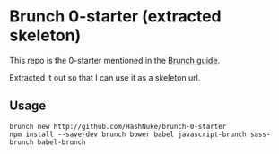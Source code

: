 # Brunch 0-starter (extracted skeleton)

This repo is the 0-starter mentioned in the [Brunch guide](https://github.com/brunch/brunch-guide/blob/master/content/en/chapter04-starting-from-scratch.md).

Extracted it out so that I can use it as a skeleton url.

## Usage

```
brunch new http://github.com/HashNuke/brunch-0-starter
npm install --save-dev brunch bower babel javascript-brunch sass-brunch babel-brunch
```
